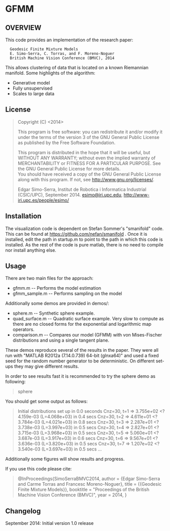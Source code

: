 GFMM
====


OVERVIEW
--------

This code provides an implementation of the research paper:

```
  Geodesic Finite Mixture Models
  E. Simo-Serra, C. Torras, and F. Moreno-Noguer
  British Machine Vision Conference (BMVC), 2014
```

This allows clustering of data that is located on a known Riemannian manifold. Some highlights of the algorithm:

* Generative model
* Fully unsupervised
* Scales to large data


License
-------

>  Copyright (C) <2014> <Edgar Simo-Serra>
>
>  This program is free software: you can redistribute it and/or modify
>  it under the terms of the version 3 of the GNU General Public License
>  as published by the Free Software Foundation.
>
>  This program is distributed in the hope that it will be useful, but
>  WITHOUT ANY WARRANTY; without even the implied warranty of
>  MERCHANTABILITY or FITNESS FOR A PARTICULAR PURPOSE. See the GNU
>  General Public License for more details.      
>  You should have received a copy of the GNU General Public License
>  along with this program. If not, see <http://www.gnu.org/licenses/>.
>
>  Edgar Simo-Serra, Institut de Robotica i Informatica Industrial (CSIC/UPC), September 2014.
>  esimo@iri.upc.edu, http://www-iri.upc.es/people/esimo/


Installation
------------

The visualization code is dependent on Stefan Sommer's "smanifold" code. This can be found at https://github.com/nefan/smanifold . Once it is installed, edit the path in startup.m to point to the path in which this code is installed. As the rest of the code is pure matlab, there is no need to compile nor install anything else.


Usage
-----

There are two main files for the approach:

* gfmm.m -- Performs the model estimation
* gfmm_sample.m -- Performs sampling on the model

Additionally some demos are provided in demos/:

* sphere.m -- Synthetic sphere example.
* quad_surface.m -- Quadratic surface example. Very slow to compute as there are no closed forms for the exponential and logarithmic map operators.
* comparison.m -- Compares our model (GFMM) with von Mises-Fischer distributions and using a single tangent plane.

These demos reproduce several of the results in the paper. They were all run with "MATLAB R2012a (7.14.0.739) 64-bit (glnxa64)" and used a fixed seed for the random number generator to be deterministic. On different set-ups they may give different results.

In order to see results fast it is recommended to try the sphere demo as following:

> sphere

You should get some output as follows:

> Initial distributions set up in 0.0 seconds
> Cnz=30, t=1 => 3.755e+02 <? 4.159e-03  (L=4.068e+03) in 0.4 secs
> Cnz=30, t=2 => 4.611e+01 <? 3.784e-03  (L=4.021e+03) in 0.8 secs
> Cnz=30, t=3 => 2.287e+01 <? 3.738e-03  (L=3.997e+03) in 0.5 secs
> Cnz=30, t=4 => 2.827e+01 <? 3.715e-03  (L=3.968e+03) in 0.5 secs
> Cnz=30, t=5 => 5.060e+01 <? 3.687e-03  (L=3.917e+03) in 0.6 secs
> Cnz=30, t=6 => 9.567e+01 <? 3.636e-03  (L=3.820e+03) in 0.5 secs
> Cnz=30, t=7 => 1.207e+02 <? 3.540e-03  (L=3.697e+03) in 0.5 secs
> ...

Additionally some figures will show results and progress.

If you use this code please cite:

> @InProceedings{SimoSerraBMVC2014,
>    author = {Edgar Simo-Serra and Carme Torras and Francesc Moreno-Noguer},
>    title = {{Geodesic Finite Mixture Models}},
>    booktitle = "Proceedings of the British Machine Vision Conference (BMVC)",
>    year = 2014,
> }


Changelog
---------

September 2014: Initial version 1.0 release


